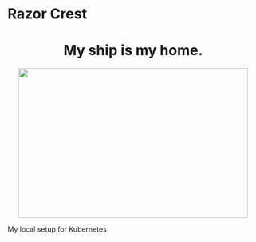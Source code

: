 # Razor Crest


<h1 align="center">My ship is my home.</h1>

<p align="center">
    <img width="460" height="300" src="https://github.com/isurudevj/razor-crest/raw/main/github-docs/razor-crest.gif">
</p>


My local setup for Kubernetes
